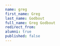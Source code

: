 ```yaml
---
name: greg
first_name: Greg
last_name: Godbout
full_name: Greg Godbout
redirect_from:
alumni: true
published: false
---
```


